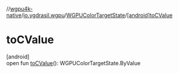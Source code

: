 //[wgpu4k-native](../../../index.md)/[io.ygdrasil.wgpu](../index.md)/[WGPUColorTargetState](index.md)/[[android]toCValue]([android]to-c-value.md)

# toCValue

[android]\
open fun [toCValue]([android]to-c-value.md)(): WGPUColorTargetState.ByValue